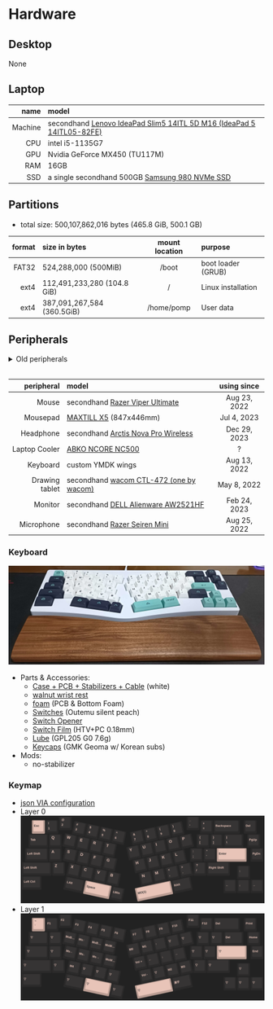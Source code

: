 # Hardware

## Desktop

None

## Laptop

|    name | model                                                                                                                 |
| ------: | :-------------------------------------------------------------------------------------------------------------------- |
| Machine | secondhand [Lenovo IdeaPad Slim5 14ITL 5D M16 (IdeaPad 5 14ITL05-82FE)](https://prod.danawa.com/info/?pcode=12875984) |
|     CPU | intel i5-1135G7                                                                                                       |
|     GPU | Nvidia GeForce MX450 (TU117M)                                                                                         |
|     RAM | 16GB                                                                                                                  |
|     SSD | a single secondhand 500GB [Samsung 980 NVMe SSD](https://semiconductor.samsung.com/consumer-storage/internal-ssd/980) |

## Partitions

- total size: 500,107,862,016 bytes (465.8 GiB, 500.1 GB)

| format | size in bytes               | mount location | purpose            |
| -----: | :-------------------------- | :------------: | :----------------- |
|  FAT32 | 524,288,000 (500MiB)        |     /boot      | boot loader (GRUB) |
|   ext4 | 112,491,233,280 (104.8 GiB) |       /        | Linux installation |
|   ext4 | 387,091,267,584 (360.5GiB)  |   /home/pomp   | User data          |

## Peripherals

<details>
  <summary>Old peripherals</summary>

| peripheral | model                                                                                                                                                                                                        | using since |
| ---------: | :----------------------------------------------------------------------------------------------------------------------------------------------------------------------------------------------------------- | :---------: |
|      Mouse | [Logitech G402 Hyperion fury](https://www.logitechg.com/en-eu/products/gaming-mice/g402-hyperion-fury-fps-gaming-mouse.html) I got from a [giveaway event](https://blog.naver.com/yjcomicsblog/221432692995) |      ?      |
|  Headphone | [NOX NX-2](https://www.e-nox.co.kr/theme/s007/index/product_view01.php?wr_id=16)                                                                                                                             |      ?      |

</details>

<br />

|     peripheral | model                                                                                                                  | using since  |
| -------------: | :--------------------------------------------------------------------------------------------------------------------- | :----------: |
|          Mouse | secondhand [Razer Viper Ultimate](https://www.razer.com/gaming-mice/razer-viper-ultimate)                              | Aug 23, 2022 |
|       Mousepad | [MAXTILL X5](http://www.maxtill.co.kr/shop/goods/goods_view.php?goodsno=137) (847x446mm)                               | Jul 4, 2023  |
|      Headphone | secondhand [Arctis Nova Pro Wireless](https://steelseries.com/gaming-headsets/arctis-nova-pro-wireless-pc-playstation) | Dec 29, 2023 |
|  Laptop Cooler | [ABKO NCORE NC500](http://ncore.co.kr/shop/product_item.php?ItId=2586312930)                                           |      ?       |
|       Keyboard | custom YMDK wings                                                                                                      | Aug 13, 2022 |
| Drawing tablet | secondhand [wacom CTL-472 (one by wacom)](https://www.wacom.com/en-us/products/pen-tablets/one-by-wacom)               | May 8, 2022  |
|        Monitor | secondhand [DELL Alienware AW2521HF](https://www.rtings.com/monitor/reviews/dell/alienware-aw2521hf)                   | Feb 24, 2023 |
|     Microphone | secondhand [Razer Seiren Mini](https://www.razer.com/streaming-microphones/razer-seiren-mini)                          | Aug 25, 2022 |

### Keyboard

![keyboard](./kbd.png)

- Parts & Accessories:
  - [Case + PCB + Stabilizers + Cable](https://ko.aliexpress.com/item/1005003330613995.html) (white)
  - [walnut wrist rest](https://ko.aliexpress.com/item/1005003629440348.html)
  - [foam](https://ko.aliexpress.com/item/1005004451001013.html) (PCB & Bottom Foam)
  - [Switches](https://www.aliexpress.com/item/1005003891937604.html) (Outemu silent peach)
  - [Switch Opener](https://smartstore.naver.com/ownkeeb/products/6804912949)
  - [Switch Film](https://www.aliexpress.com/item/1005002885279946.html) (HTV+PC 0.18mm)
  - [Lube](https://www.aliexpress.com/item/1005002297786498.html) (GPL205 G0 7.6g)
  - [Keycaps](https://www.aliexpress.com/item/1005003834670594.html) (GMK Geoma w/ Korean subs)
- Mods:
  - no-stabilizer

### Keymap

- [json VIA configuration](./wings_hotswap.json)
- Layer 0
  ![keyboard layer 0](./kbd_layer_0.png)
- Layer 1
  ![keyboard layer 1](./kbd_layer_1.png)
